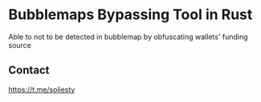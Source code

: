 # Bubblemaps Bypassing Tool in Rust

Able to not to be detected in bubblemap by obfuscating wallets' funding source

## Contact
https://t.me/soljesty
